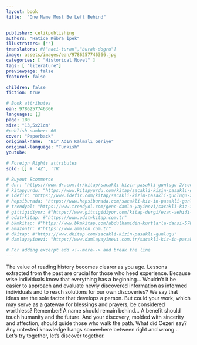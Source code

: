 ```yaml
---
layout: book
title:  "One Name Must Be Left Behind"


publisher: celikpublishing
authors: "Hatice Kübra İpek"
illustrators: [""]
translators: #["naci-turan","burak-dogru"]
image: assets/images/ean/9786257746366.jpg
categories: [ "Historical Novel" ]
tags: [ "literature"]
previewpage: false
featured: false

children: false
fiction: true

# Book attributes
ean: 9786257746366
languages: []
page: 180
size: "13,5x21cm"
#publish-number: 60
cover: "Paperback"
original-name:  "Bir Adın Kalmalı Geriye"
original-language: "Turkish"
youtube:

# Foreign Rights attributes
sold: [] # 'AZ', 'TR'

# Buyout Ecommerce
# dnr: "https://www.dr.com.tr/kitap/sacakli-kizin-pasakli-gunlugu-2/cocuk-ve-genclik/genclik-10-yas/roman-oyku/urunno=0001893059001"
# kitapyurdu: "https://www.kitapyurdu.com/kitap/sacakli-kizin-pasakli-gunlugu-2-/560122.html&filter_name=Sa%C3%A7akl%C4%B1+K%C4%B1z%27%C4%B1n+Pasakl%C4%B1+G%C3%BCnl%C3%BC%C4%9F%C3%BC+2"
# idefix: "https://www.idefix.com/kitap/sacakli-kizin-pasakli-gunlugu-2/cocuk-ve-genclik/genclik-10-yas/roman-oyku/urunno=0001893059001"
# hepsiburada: "https://www.hepsiburada.com/sacakli-kiz-in-pasakli-gunlugu-2-damla-yayinevi-p-HBV000012ER86"
# trendyol: "https://www.trendyol.com/genc-damla-yayinevi/sacakli-kiz-in-pasakli-gunlugu-2-p-54825777"
# gittigidiyor: #"https://www.gittigidiyor.com/kitap-dergi/ezan-sehidi-adnan-menderes_pdp_732728793"
# odatvkitap: #"https://www.odatvkitap.com.tr"
# bkmkitap: #"https://www.bkmkitap.com/abdulhamidin-kurtlarla-dansi-578226"
# amazontr: #"https://www.amazon.com.tr"
# dkitap: #"https://www.dkitap.com/sacakli-kizin-pasakli-gunlugu"
# damlayayinevi: "https://www.damlayayinevi.com.tr/sacakli-kiz-in-pasakli-gunlugu-2-bu-iste-bi-terslik-var"

# For adding excerpt add <!--more--> and break the line
---
```

The value of reading history becomes clearer as
you age. Lessons extracted from the past are crucial for those who heed experience. Because wise
individuals know that everything has a beginning...
Wouldn’t it be easier to approach and evaluate
newly discovered information as informed individuals and to reach solutions for our own discoveries?
We say that ideas are the sole factor that develops
a person. But could your work, which may serve
as a gateway for blessings and prayers, be considered worthless? Remember! A name should
remain behind... A benefit should touch humanity
and the future. And your discovery, molded with
sincerity and affection, should guide those who
walk the path. What did Cezeri say? Any untested
knowledge hangs somewhere between right and
wrong... Let’s try together, let’s discover together.
<!--more--> 

